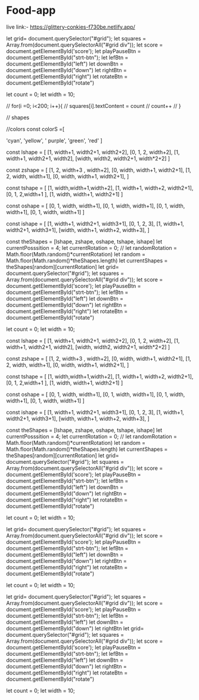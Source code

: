 # Food-app

live link:- https://glittery-conkies-f730be.netlify.app/


let grid= document.querySelector("#grid"); let squares = Array.from(document.querySelectorAll("#grid div")); let score = document.getElementById('score'); let playPauseBtn = document.getElementById("strt-btn"); let lefBtn = document.getElementById("left") let downBtn = document.getElementById("down") let rightBtn = document.getElementById("right") let rotateBtn = document.getElementById("rotate")

let count = 0; let width = 10;

// for(i =0; i<200; i++){ // squares[i].textContent = count // count++ // }

// shapes

//colors const colorS =[

'cyan',
'yellow',
' purple',
'green',
'red'
]

const lshape = [ [1, width+1, width2+1, width2+2], [0, 1, 2, width+2], [1, width+1, width2+1, width2], [width, width2, width2+1, width*2+2] ]

const zshape = [ [1, 2, width+3 , width+2], [0, width, width+1, width2+1], [1, 2, width, width+1], [0, width, width+1, width2+1], ]

const tshape = [ [1, width,width+1,width+2], [1, width+1, width+2, width2+1], [0, 1, 2,width+1 ], [1, width, width+1, width2+1] ]

const oshape = [ [0, 1, width, width+1], [0, 1, width, width+1],
[0, 1, width, width+1], [0, 1, width, width+1] ]

const ishape = [ [1, width+1, width2+1, width3+1], [0, 1, 2, 3], [1, width+1, width2+1, width3+1], [width, width+1, width+2, width+3], ]

const theShapes = [lshape, zshape, oshape, tshape, ishape] let currentPosssition = 4; let currentRotation = 0; // let randomRotation = Math.floor(Math.random()*currentRotation) let random = Math.floor(Math.random()*theShapes.length) let currentShapes = theShapes[random][currentRotation]
let grid= document.querySelector("#grid"); let squares = Array.from(document.querySelectorAll("#grid div")); let score = document.getElementById('score'); let playPauseBtn = document.getElementById("strt-btn"); let lefBtn = document.getElementById("left") let downBtn = document.getElementById("down") let rightBtn = document.getElementById("right") let rotateBtn = document.getElementById("rotate")

let count = 0; let width = 10;

const lshape = [ [1, width+1, width2+1, width2+2], [0, 1, 2, width+2], [1, width+1, width2+1, width2], [width, width2, width2+1, width*2+2] ]

const zshape = [ [1, 2, width+3 , width+2], [0, width, width+1, width2+1], [1, 2, width, width+1], [0, width, width+1, width2+1], ]

const tshape = [ [1, width,width+1,width+2], [1, width+1, width+2, width2+1], [0, 1, 2,width+1 ], [1, width, width+1, width2+1] ]

const oshape = [ [0, 1, width, width+1], [0, 1, width, width+1],
[0, 1, width, width+1], [0, 1, width, width+1] ]

const ishape = [ [1, width+1, width2+1, width3+1], [0, 1, 2, 3], [1, width+1, width2+1, width3+1], [width, width+1, width+2, width+3], ]

const theShapes = [lshape, zshape, oshape, tshape, ishape] let currentPosssition = 4; let currentRotation = 0; // let randomRotation = Math.floor(Math.random()*currentRotation) let random = Math.floor(Math.random()*theShapes.length) let currentShapes = theShapes[random][currentRotation]
let grid= document.querySelector("#grid"); let squares = Array.from(document.querySelectorAll("#grid div")); let score = document.getElementById('score'); let playPauseBtn = document.getElementById("strt-btn"); let lefBtn = document.getElementById("left") let downBtn = document.getElementById("down") let rightBtn = document.getElementById("right") let rotateBtn = document.getElementById("rotate")

let count = 0; let width = 10;

let grid= document.querySelector("#grid"); let squares = Array.from(document.querySelectorAll("#grid div")); let score = document.getElementById('score'); let playPauseBtn = document.getElementById("strt-btn"); let lefBtn = document.getElementById("left") let downBtn = document.getElementById("down") let rightBtn = document.getElementById("right") let rotateBtn = document.getElementById("rotate")

let count = 0; let width = 10;

let grid= document.querySelector("#grid"); let squares = Array.from(document.querySelectorAll("#grid div")); let score = document.getElementById('score'); let playPauseBtn = document.getElementById("strt-btn"); let lefBtn = document.getElementById("left") let downBtn = document.getElementById("down") let rightBtn
let grid= document.querySelector("#grid"); let squares = Array.from(document.querySelectorAll("#grid div")); let score = document.getElementById('score'); let playPauseBtn = document.getElementById("strt-btn"); let lefBtn = document.getElementById("left") let downBtn = document.getElementById("down") let rightBtn = document.getElementById("right") let rotateBtn = document.getElementById("rotate")

let count = 0; let width = 10;

